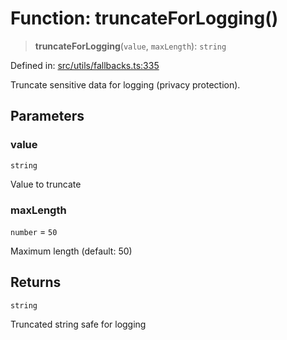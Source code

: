 # Function: truncateForLogging()

> **truncateForLogging**(`value`, `maxLength`): `string`

Defined in: [src/utils/fallbacks.ts:335](https://github.com/Nick2bad4u/Uptime-Watcher/blob/main/src/utils/fallbacks.ts#L335)

Truncate sensitive data for logging (privacy protection).

## Parameters

### value

`string`

Value to truncate

### maxLength

`number` = `50`

Maximum length (default: 50)

## Returns

`string`

Truncated string safe for logging
